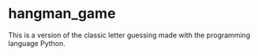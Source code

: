 # hangman_game
This is a version of the classic letter guessing made with the programming language Python.
